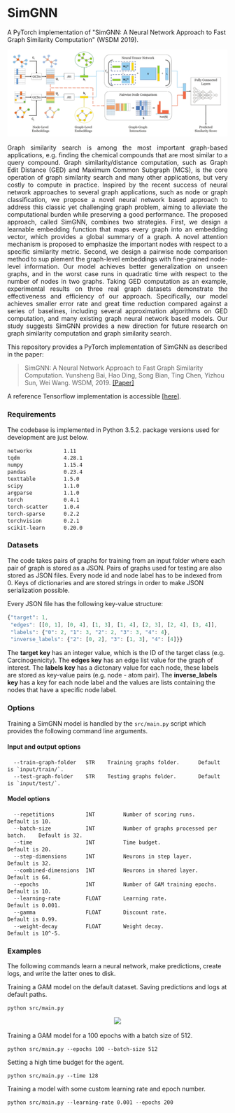 SimGNN
============================================
A PyTorch implementation of "SimGNN: A Neural Network Approach to Fast Graph Similarity Computation" (WSDM 2019). 
<p align="center">
  <img width="800" src="simgnn.jpg">
</p>
<p align="justify">
Graph similarity search is among the most important graph-based applications, e.g. finding the chemical compounds that are most similar to a query compound. Graph similarity/distance computation, such as Graph Edit Distance (GED) and Maximum Common Subgraph (MCS), is the core operation of graph similarity search and many other applications, but very costly to compute in practice. Inspired by the recent success of neural network approaches to several graph applications, such as node or graph classification, we propose a novel neural network based approach to address this classic yet challenging graph problem, aiming to alleviate the computational burden while preserving a good performance. The proposed approach, called SimGNN, combines two strategies. First, we design a learnable embedding function that maps every graph into an embedding vector, which provides a global summary of a graph. A novel attention mechanism is proposed to emphasize the important nodes with respect to a specific similarity metric. Second, we design a pairwise node comparison method to sup plement the graph-level embeddings with fine-grained node-level information. Our model achieves better generalization on unseen graphs, and in the worst case runs in quadratic time with respect to the number of nodes in two graphs. Taking GED computation as an example, experimental results on three real graph datasets demonstrate the effectiveness and efficiency of our approach. Specifically, our model achieves smaller error rate and great time reduction compared against a series of baselines, including several approximation algorithms on GED computation, and many existing graph neural network based models. Our study suggests SimGNN provides a new direction for future research on graph similarity computation and graph similarity search.</p>

This repository provides a PyTorch implementation of SimGNN as described in the paper:

> SimGNN: A Neural Network Approach to Fast Graph Similarity Computation.
> Yunsheng Bai, Hao Ding, Song Bian, Ting Chen, Yizhou Sun, Wei Wang.
> WSDM, 2019.
> [[Paper]](http://web.cs.ucla.edu/~yzsun/papers/2019_WSDM_SimGNN.pdf)

A reference Tensorflow implementation is accessible [[here]](https://github.com/yunshengb/SimGNN).

### Requirements
The codebase is implemented in Python 3.5.2. package versions used for development are just below.
```
networkx          1.11
tqdm              4.28.1
numpy             1.15.4
pandas            0.23.4
texttable         1.5.0
scipy             1.1.0
argparse          1.1.0
torch             0.4.1
torch-scatter     1.0.4
torch-sparse      0.2.2
torchvision       0.2.1
scikit-learn      0.20.0
```
### Datasets

The code takes pairs of graphs for training from an input folder where each pair of graph is stored as a JSON. Pairs of graphs used for testing are also stored as JSON files. Every node id and node label has to be indexed from 0. Keys of dictionaries and are stored strings in order to make JSON serialization possible.

Every JSON file has the following key-value structure:

```javascript
{"target": 1,
 "edges": [[0, 1], [0, 4], [1, 3], [1, 4], [2, 3], [2, 4], [3, 4]],
 "labels": {"0": 2, "1": 3, "2": 2, "3": 3, "4": 4},
 "inverse_labels": {"2": [0, 2], "3": [1, 3], "4": [4]}}
```
The **target key** has an integer value, which is the ID of the target class (e.g. Carcinogenicity). The **edges key** has an edge list value for the graph of interest. The **labels key** has a dictonary value for each node, these labels are stored as key-value pairs (e.g. node - atom pair). The **inverse_labels key** has a key for each node label and the values are lists containing the nodes that have a specific node label.

### Options

Training a SimGNN model is handled by the `src/main.py` script which provides the following command line arguments.

#### Input and output options

```
  --train-graph-folder   STR    Training graphs folder.      Default is `input/train/`.
  --test-graph-folder    STR    Testing graphs folder.       Default is `input/test/`.
```

#### Model options

```
  --repetitions          INT         Number of scoring runs.                  Default is 10. 
  --batch-size           INT         Number of graphs processed per batch.    Default is 32. 
  --time                 INT         Time budget.                             Default is 20. 
  --step-dimensions      INT         Neurons in step layer.                   Default is 32. 
  --combined-dimensions  INT         Neurons in shared layer.                 Default is 64. 
  --epochs               INT         Number of GAM training epochs.           Default is 10. 
  --learning-rate        FLOAT       Learning rate.                           Default is 0.001.
  --gamma                FLOAT       Discount rate.                           Default is 0.99. 
  --weight-decay         FLOAT       Weight decay.                            Default is 10^-5. 
```

### Examples
The following commands learn a neural network, make predictions, create logs, and write the latter ones to disk.

Training a GAM model on the default dataset. Saving predictions and logs at default paths.
```
python src/main.py
```
<p align="center">
<img style="float: center;" src="simgnn_running.jpg">
</p>

Training a GAM model for a 100 epochs with a batch size of 512.
```
python src/main.py --epochs 100 --batch-size 512
```
Setting a high time budget for the agent.
```
python src/main.py --time 128
```
Training a model with some custom learning rate and epoch number.
```
python src/main.py --learning-rate 0.001 --epochs 200
```
